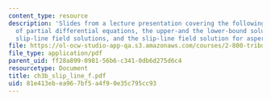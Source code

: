 ```yaml
---
content_type: resource
description: 'Slides from a lecture presentation covering the following topics: Classification
  of partial differential equations, the upper-and the lower-bound solutions, the
  slip-line field solutions, and the slip-line field solution for asperity deformation.'
file: https://ol-ocw-studio-app-qa.s3.amazonaws.com/courses/2-800-tribology-fall-2004/81e413ebea967bf5a4f90e35c795cc93_ch3b_slip_line_f.pdf
file_type: application/pdf
parent_uid: ff28a899-0981-56b6-c341-0db6d275d6c4
resourcetype: Document
title: ch3b_slip_line_f.pdf
uid: 81e413eb-ea96-7bf5-a4f9-0e35c795cc93
---
```

